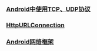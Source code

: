 ### [Android中使用TCP、UDP协议](https://github.com/ningbaoqi/ComputerNetWork/blob/master/README-11.md)
### [HttpURLConnection](https://github.com/ningbaoqi/ComputerNetWork/blob/master/README-networkframework1.md)
### [Android网络框架](https://github.com/ningbaoqi/ComputerNetWork/blob/master/README-networkframework.md)
